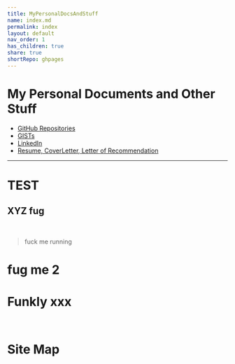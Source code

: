 ```yaml
---
title: MyPersonalDocsAndStuff
name: index.md
permalink: index
layout: default
nav_order: 1
has_children: true
share: true
shortRepo: ghpages
---
```


# My Personal Documents and Other Stuff

- [GitHub Repositories](https://github.com/14paxton?tab=repositories)
- [GISTs](https://gist.github.com/14paxton)
- [LinkedIn](https://www.linkedin.com/in/paxtonbrandon/)
- [Resume, CoverLetter, Letter of Recommendation](https://github.com/14paxton/JobPrep/tree/master/ResumeAndRecommendation)

---

# TEST

## XYZ fug

<div style="z-index: -99999; opacity: 0;">
    <p>fux xxx 69x</p>
</div>

> fuck me running

# fug me 2

<div hidden>
    <p>sixnine fuggly</p>
</div>

# Funkly xxx

<div style="visibility: hidden;">
    <p>shit piss fcuck cock</p>
</div>

# Site Map

<div id="insertion"></div>
<script>
const pathToHTML = "https://raw.githubusercontent.com/14paxton/14paxton.github.io/master/HTMLSnippets/Nav.html";
async function fetchHTMLFile(path) {
return await fetch(path)
}
async function loadHTML() {
const promise = await fetchHTMLFile(pathToHTML);
    document.querySelector('#insertion').innerHTML = await promise.text();
}
function ready(fn) {
if (document.readyState !== 'loading') {
fn();
}
else {
document.addEventListener('DOMContentLoaded', fn);
}
}
ready(loadHTML);
</script>